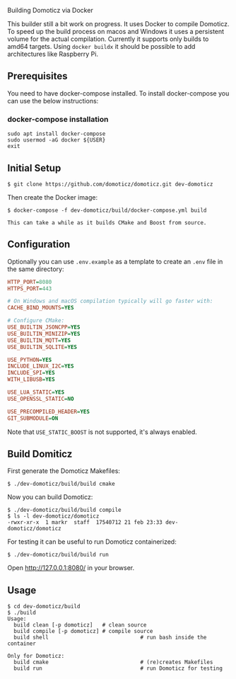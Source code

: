 Building Domoticz via Docker

This builder still a bit work on progress. It uses Docker to compile Domoticz. To speed up the build process on macos and Windows it uses a persistent volume for the actual compilation. Currently it supports only builds to amd64 targets. Using `docker buildx` it should be possible to add architectures like Raspberry Pi.

## Prerequisites
You need to have docker-compose installed.
To install docker-compose you can use the below instructions:

### docker-compose installation ###
```shell
sudo apt install docker-compose
sudo usermod -aG docker ${USER}
exit
```

## Initial Setup

```shell
$ git clone https://github.com/domoticz/domoticz.git dev-domoticz
```

Then create the Docker image:

```shell
$ docker-compose -f dev-domoticz/build/docker-compose.yml build
```

`This can take a while as it builds CMake and Boost from source.`

## Configuration
Optionally you can use `.env.example` as a template to create an `.env` file in the same directory:

```ini
HTTP_PORT=8080
HTTPS_PORT=443

# On Windows and macOS compilation typically will go faster with:
CACHE_BIND_MOUNTS=YES

# Configure CMake:
USE_BUILTIN_JSONCPP=YES
USE_BUILTIN_MINIZIP=YES
USE_BUILTIN_MQTT=YES
USE_BUILTIN_SQLITE=YES

USE_PYTHON=YES
INCLUDE_LINUX_I2C=YES
INCLUDE_SPI=YES
WITH_LIBUSB=YES

USE_LUA_STATIC=YES
USE_OPENSSL_STATIC=NO

USE_PRECOMPILED_HEADER=YES
GIT_SUBMODULE=ON
```

Note that `USE_STATIC_BOOST` is not supported, it's always enabled.



## Build Domiticz

First generate the Domoticz Makefiles:

```shell
$ ./dev-domoticz/build/build cmake
```

Now you can build Domoticz:

```shell
$ ./dev-domoticz/build/build compile
$ ls -l dev-domoticz/domoticz
-rwxr-xr-x  1 markr  staff  17540712 21 feb 23:33 dev-domoticz/domoticz
```

For testing it can be useful to run Domoticz containerized:

```shell
$ ./dev-domoticz/build/build run
```

Open http://127.0.0.1:8080/ in your browser.


## Usage

```shell
$ cd dev-domoticz/build
$ ./build
Usage:
  build clean [-p domoticz]   # clean source
  build compile [-p domoticz] # compile source
  build shell                             # run bash inside the container

Only for Domoticz:
  build cmake                             # (re)creates Makefiles
  build run                               # run Domoticz for testing
```
